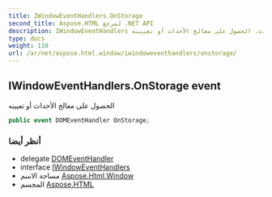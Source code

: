 ```yaml
---
title: IWindowEventHandlers.OnStorage
second_title: Aspose.HTML لمرجع .NET API
description: IWindowEventHandlers حدث. الحصول على معالج الأحداث أو تعيينه
type: docs
weight: 110
url: /ar/net/aspose.html.window/iwindoweventhandlers/onstorage/
---
```

## IWindowEventHandlers.OnStorage event

الحصول على معالج الأحداث أو تعيينه

```csharp
public event DOMEventHandler OnStorage;
```

### أنظر أيضا

* delegate [DOMEventHandler](../../../aspose.html.dom.events/domeventhandler/)
* interface [IWindowEventHandlers](../)
* مساحة الاسم [Aspose.Html.Window](../../iwindoweventhandlers/)
* المجسم [Aspose.HTML](../../../)



